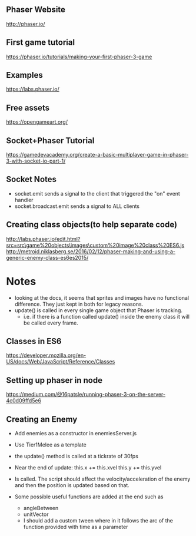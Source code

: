 ## Phaser Website
http://phaser.io/

## First game tutorial
https://phaser.io/tutorials/making-your-first-phaser-3-game

## Examples
https://labs.phaser.io/

## Free assets
https://opengameart.org/

## Socket+Phaser Tutorial
https://gamedevacademy.org/create-a-basic-multiplayer-game-in-phaser-3-with-socket-io-part-1/


## Socket Notes

* socket.emit sends a signal to the client that triggered the "on" event handler
* socket.broadcast.emit sends a signal to ALL clients

## Creating class objects(to help separate code)
http://labs.phaser.io/edit.html?src=src\game%20objects\images\custom%20image%20class%20ES6.js
http://metroid.niklasberg.se/2016/02/12/phaser-making-and-using-a-generic-enemy-class-es6es2015/

# Notes
* looking at the docs, it seems that sprites and images have no functional difference. They just kept in both for legacy reasons.
* update() is called in every single game object that Phaser is tracking.
    * i.e. if there is a function called update() inside the enemy class it will be called every frame.

## Classes in ES6
https://developer.mozilla.org/en-US/docs/Web/JavaScript/Reference/Classes

## Setting up phaser in node
https://medium.com/@16patsle/running-phaser-3-on-the-server-4c0d09ffd5e6

## Creating an Enemy
* Add enemies as a constructor in enemiesServer.js
* Use Tier1Melee as a template
* the update() method is called at a tickrate of 30fps

* Near the end of update:
    this.x += this.xvel
    this.y += this.yvel
    
* Is called. The script should affect the velocity/acceleration of the enemy and then the position is updated based on that.

* Some possible useful functions are added at the end such as
    * angleBetween
    * unitVector
    * I should add a custom tween where in it follows the arc of the function provided with time as a parameter